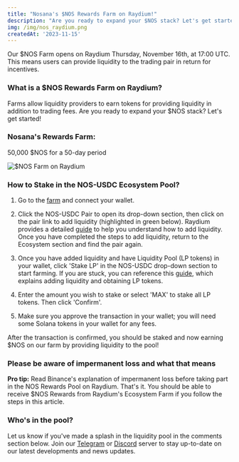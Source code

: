 ```yaml
---
title: "Nosana's $NOS Rewards Farm on Raydium!"
description: "Are you ready to expand your $NOS stack? Let's get started!"
img: /img/nos_raydium.png
createdAt: '2023-11-15'
---
```

Our $NOS Farm opens on Raydium Thursday, November 16th, at 17:00 UTC. This means users can provide liquidity to the trading pair in return for incentives.

### What is a $NOS Rewards Farm on Raydium?
Farms allow liquidity providers to earn tokens for providing liquidity in addition to trading fees. Are you ready to expand your $NOS stack? Let's get started!

### Nosana's Rewards Farm:
50,000 $NOS for a 50-day period

![$NOS Farm on Raydium](/img/farm1.png)

### How to Stake in the NOS-USDC Ecosystem Pool?
1. Go to the [farm](https://raydium.io/farms/?tab=Ecosystem&farmid=13dsYRhzpfKiH1mi6UXsJZzKiRwm4ad1SxYBezMLAGqd) and connect your wallet.

2. Click the NOS-USDC Pair to open its drop-down section, then click on the pair link to add liquidity (highlighted in green below). Raydium provides a detailed [guide](https://docs.raydium.io/raydium/liquidity-providers/liquidity-pools/raydium-farms) to help you understand how to add liquidity. Once you have completed the steps to add liquidity, return to the Ecosystem section and find the pair again.

3. Once you have added liquidity and have Liquidity Pool (LP tokens) in your wallet, click 'Stake LP' in the NOS-USDC drop-down section to start farming. If you are stuck, you can reference this [guide](https://docs.raydium.io/raydium/liquidity-providers/liquidity-pools/raydium-farms), which explains adding liquidity and obtaining LP tokens.

4. Enter the amount you wish to stake or select 'MAX' to stake all LP tokens. Then click 'Confirm'.

5. Make sure you approve the transaction in your wallet; you will need some Solana tokens in your wallet for any fees.

After the transaction is confirmed, you should be staked and now earning $NOS on our farm by providing liquidity to the pool!

### Please be aware of impermanent loss and what that means
**Pro tip:** Read Binance's explanation of impermanent loss before taking part in the NOS Rewards Pool on Raydium.
That's it. You should be able to receive $NOS Rewards from Raydium's Ecosystem Farm if you follow the steps in this article.

### Who's in the pool? 
Let us know if you've made a splash in the liquidity pool in the comments section below. Join our [Telegram](https://t.me/NosanaCompute) or [Discord](https://https://discord.gg/nosana-ai) server to stay up-to-date on our latest developments and news updates.
